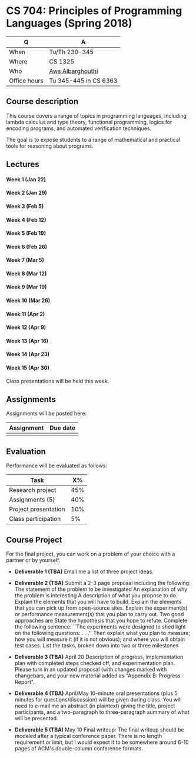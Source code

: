 # CS 704: Principles of Programming Languages (Spring 2018)

| Q | A |
|-|-|
|When | Tu/Th 230-345 |
|Where | CS 1325 |
|Who | [Aws Albarghouthi](http://www.cs.wisc.edu/~aws) |
|Office hours | Tu 345-445 in CS 6363 |

## Course description
This course covers a range of topics in programming languages, including lambda calculus and type theory, functional programming, logics for encoding programs, and automated verification techniques.

The goal is to expose students to a range of mathematical and practical tools for reasoning about programs.

## Lectures

#### Week 1 (Jan 22)
<!--
lambda calculus introduction
computing w/ lambda calculus
-->

#### Week 2 (Jan 29)
<!--
Encoding programming constructs in lambda calculus
Fixedpoint combinators
-->

<!--assignment 1 release-->

#### Week 3 (Feb 5)
<!--
functional programming
church--rosser thm
-->

#### Week 4 (Feb 12)
<!--
intro to types
typed lambda calculus
-->

#### Week 5 (Feb 19)
<!--
type inference
polymorphic lambda calculus / sytemf
-->

#### Week 6 (Feb 26)

#### Week 7 (Mar 5)

#### Week 8 (Mar 12)

#### Week 9 (Mar 19)

#### Week 10 (Mar 26)

#### Week 11 (Apr 2)

#### Week 12 (Apr 9)

#### Week 13 (Apr 16)

#### Week 14 (Apr 23)

#### Week 15 (Apr 30)
Class presentations will be held this week.


## Assignments
Assignments will be posted here:

| Assignment | Due date |
| - | - |
|   |   |

## Evaluation
Performance will be evaluated as follows:

| Task | X% |
| - | - |
| Research project | 45% |
| Assignments (5) | 40%|
| Project presentation | 10% |
| Class participation | 5% |


## Course Project
For the final project, you can work on a problem of your choice with a partner or by yourself.

* **Deliverable 1 (TBA)**   Email me a list of three project ideas.

* **Deliverable 2 (TBA)**  Submit a 2-3 page proposal including the following:
The statement of the problem to be investigated
An explanation of why the problem is interesting
A description of what you propose to do.
Explain the elements that you will have to build.
Explain the elements that you can pick up from open-source sites.
Explain the experiment(s) or performance measurement(s) that you plan to carry out. Two good approaches are
State the hypothesis that you hope to refute.
Complete the following sentence: ``The experiments were designed to shed light on the following questions: . . .''
Then explain what you plan to measure; how you will measure it (if it is not obvious); and where you will obtain test cases.
List the tasks, broken down into two or three milestones

* **Deliverable 3 (TBA)** April 20 Description of progress, implementation plan with completed steps checked off, and experimentation plan. Please turn in an updated proposal (with changes marked with changebars, and your new material added as "Appendix B: Progress Report".

* **Deliverable 4 (TBA)** April/May 10-minute oral presentations (plus 5 minutes for questions/discussion) will be given during class. You will need to e-mail me an abstract (in plaintext) giving the title, project participants, and a two-paragraph to three-paragraph summary of what will be presented.

* **Deliverable 5 (TBA)** May 10 Final writeup: The final writeup should be modeled after a typical conference paper. There is no length requirement or limit, but I would expect it to be somewhere around 6-10 pages of ACM's double-column conference formats. 
